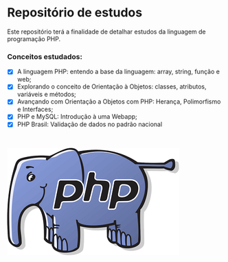# Repositório de estudos

Este repositório terá a finalidade de detalhar estudos da linguagem de programação PHP.</br>

### Conceitos estudados:

- [x] A linguagem PHP: entendo a base da linguagem: array, string, função e web;
- [x] Explorando o conceito de Orientação à Objetos: classes, atributos, variáveis e métodos;
- [x] Avançando com Orientação a Objetos com PHP: Herança, Polimorfismo e Interfaces;
- [x] PHP e MySQL: Introdução à uma Webapp;
- [x] PHP Brasil: Validação de dados no padrão nacional

</br>

![img_js](https://github.com/renatamoss/estudo_php/blob/main/php_img.png?raw=true)
